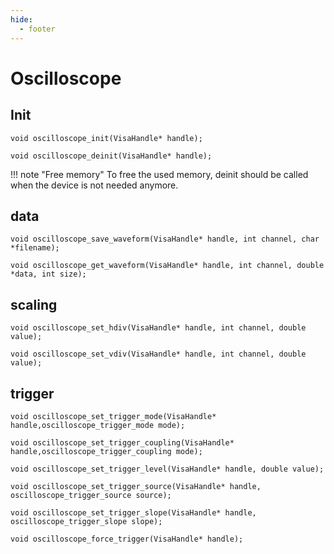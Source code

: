 ```yaml
---
hide:
  - footer
---
```


# Oscilloscope

## Init

```
void oscilloscope_init(VisaHandle* handle);
```

```
void oscilloscope_deinit(VisaHandle* handle);

```

!!! note "Free memory"
    To free the used memory, deinit should be called when the device is 	not needed anymore.

## data

```
void oscilloscope_save_waveform(VisaHandle* handle, int channel, char *filename);
```

```
void oscilloscope_get_waveform(VisaHandle* handle, int channel, double *data, int size);
```


## scaling

```
void oscilloscope_set_hdiv(VisaHandle* handle, int channel, double value);
```

```
void oscilloscope_set_vdiv(VisaHandle* handle, int channel, double value);
```


## trigger

```
void oscilloscope_set_trigger_mode(VisaHandle* handle,oscilloscope_trigger_mode mode);
```

```
void oscilloscope_set_trigger_coupling(VisaHandle* handle,oscilloscope_trigger_coupling mode);
```

```
void oscilloscope_set_trigger_level(VisaHandle* handle, double value);
```

```
void oscilloscope_set_trigger_source(VisaHandle* handle, oscilloscope_trigger_source source);
```

```
void oscilloscope_set_trigger_slope(VisaHandle* handle, oscilloscope_trigger_slope slope);
```

```
void oscilloscope_force_trigger(VisaHandle* handle);
```

